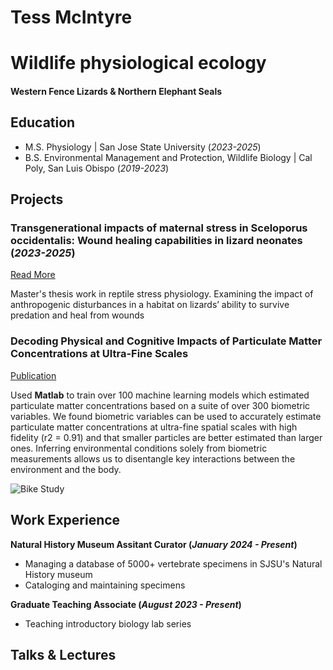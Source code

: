 # Tess McIntyre
# Wildlife physiological ecology

#### Western Fence Lizards & Northern Elephant Seals

## Education							       		
- M.S. Physiology	| San Jose State University (_2023-2025_)	 			        		
- B.S. Environmental Management and Protection, Wildlife Biology | Cal Poly, San Luis Obispo (_2019-2023_)

## Projects
### Transgenerational impacts of maternal stress in Sceloporus occidentalis: Wound healing capabilities in lizard neonates (_2023-2025_)
[Read More](https://www.mdpi.com/1424-8220/22/8/3048)

Master's thesis work in reptile stress physiology. Examining the impact of anthropogenic disturbances in a habitat on lizards’ ability to survive predation and heal from wounds 

### Decoding Physical and Cognitive Impacts of Particulate Matter Concentrations at Ultra-Fine Scales
[Publication](https://www.mdpi.com/1424-8220/22/11/4240)

Used **Matlab** to train over 100 machine learning models which estimated particulate matter concentrations based on a suite of over 300 biometric variables. We found biometric variables can be used to accurately estimate particulate matter concentrations at ultra-fine spatial scales with high fidelity (r2 = 0.91) and that smaller particles are better estimated than larger ones. Inferring environmental conditions solely from biometric measurements allows us to disentangle key interactions between the environment and the body.

![Bike Study](/assets/img/bike_study.jpeg)

## Work Experience
**Natural History Museum Assitant Curator (_January 2024 - Present_)**
- Managing a database of 5000+ vertebrate specimens in SJSU's Natural History museum
- Cataloging and maintaining specimens 

**Graduate Teaching Associate (_August 2023 - Present_)**
- Teaching introductory biology lab series

## Talks & Lectures
